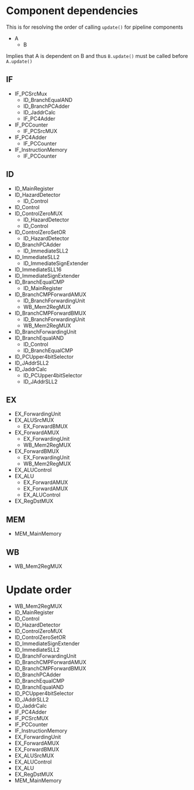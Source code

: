 # Component dependencies

This is for resolving the order of calling `update()` for pipeline components

- A
  - B

Implies that A is dependent on B and thus `B.update()` must be called before `A.update()`

## IF

- IF_PCSrcMux
  - ID_BranchEqualAND
  - ID_BranchPCAdder
  - ID_JaddrCalc
  - IF_PC4Adder
- IF_PCCounter
  - IF_PCSrcMUX
- IF_PC4Adder
  - IF_PCCounter
- IF_InstructionMemory
  - IF_PCCounter

## ID
- ID_MainRegister
- ID_HazardDetector
  - ID_Control
- ID_Control
- ID_ControlZeroMUX
  - ID_HazardDetector
  - ID_Control
- ID_ControlZeroSetOR
  - ID_HazardDetector
- ID_BranchPCAdder
  - ID_ImmediateSLL2
- ID_ImmediateSLL2
  - ID_ImmediateSignExtender
- ID_ImmediateSLL16
- ID_ImmediateSignExtender
- ID_BranchEqualCMP
  - ID_MainRegister
- ID_BranchCMPForwardAMUX
  - ID_BranchForwardingUnit
  - WB_Mem2RegMUX
- ID_BranchCMPForwardBMUX
  - ID_BranchForwardingUnit
  - WB_Mem2RegMUX
- ID_BranchForwardingUnit
- ID_BranchEqualAND
  - ID_Control
  - ID_BranchEqualCMP
- ID_PCUpper4bitSelector
- ID_JAddrSLL2
- ID_JaddrCalc
  - ID_PCUpper4bitSelector
  - ID_JAddrSLL2

## EX
- EX_ForwardingUnit
- EX_ALUSrcMUX
  - EX_ForwardBMUX
- EX_ForwardAMUX
  - EX_ForwardingUnit
  - WB_Mem2RegMUX
- EX_ForwardBMUX
  - EX_ForwardingUnit
  - WB_Mem2RegMUX
- EX_ALUControl
- EX_ALU
  - EX_ForwardAMUX
  - EX_ForwardAMUX
  - EX_ALUControl
- EX_RegDstMUX

## MEM
- MEM_MainMemory

## WB
- WB_Mem2RegMUX


# Update order
- WB_Mem2RegMUX
- ID_MainRegister
- ID_Control
- ID_HazardDetector
- ID_ControlZeroMUX
- ID_ControlZeroSetOR
- ID_ImmediateSignExtender
- ID_ImmediateSLL2
- ID_BranchForwardingUnit
- ID_BranchCMPForwardAMUX
- ID_BranchCMPForwardBMUX
- ID_BranchPCAdder
- ID_BranchEqualCMP
- ID_BranchEqualAND
- ID_PCUpper4bitSelector
- ID_JAddrSLL2
- ID_JaddrCalc
- IF_PC4Adder
- IF_PCSrcMUX
- IF_PCCounter
- IF_InstructionMemory
- EX_ForwardingUnit
- EX_ForwardAMUX
- EX_ForwardBMUX
- EX_ALUSrcMUX
- EX_ALUControl
- EX_ALU
- EX_RegDstMUX
- MEM_MainMemory
